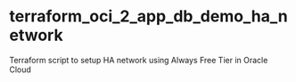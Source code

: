 # terraform_oci_2_app_db_demo_ha_network
Terraform script to setup HA network using Always Free Tier in Oracle Cloud
